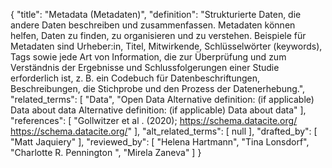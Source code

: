 {
    "title": "Metadata (Metadaten)",
    "definition": "Strukturierte Daten, die andere Daten beschreiben und zusammenfassen. Metadaten können helfen, Daten zu finden, zu organisieren und zu verstehen. Beispiele für Metadaten sind Urheber:in, Titel, Mitwirkende, Schlüsselwörter (keywords), Tags sowie jede Art von Information, die zur Überprüfung und zum Verständnis der Ergebnisse und Schlussfolgerungen einer Studie erforderlich ist, z. B. ein Codebuch für Datenbeschriftungen, Beschreibungen, die Stichprobe und den Prozess der Datenerhebung.",
    "related_terms": [
        "Data",
        "Open Data Alternative definition: (if applicable) Data about data Alternative definition: (if applicable) Data about data"
    ],
    "references": [
        "Gollwitzer et al . (2020); https://schema.datacite.org/ https://schema.datacite.org/"
    ],
    "alt_related_terms": [
        null
    ],
    "drafted_by": [
        "Matt Jaquiery"
    ],
    "reviewed_by": [
        "Helena Hartmann",
        "Tina Lonsdorf",
        "Charlotte R. Pennington ",
        "Mirela Zaneva"
    ]
}